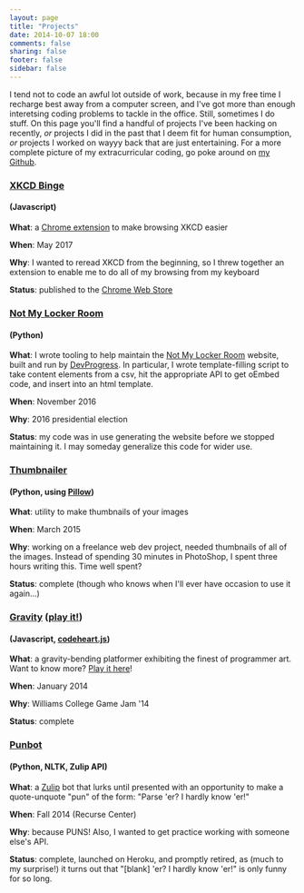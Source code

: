```yaml
---
layout: page
title: "Projects"
date: 2014-10-07 18:00
comments: false
sharing: false
footer: false
sidebar: false
---
```

I tend not to code an awful lot outside of work, because in my free time I recharge best away from a computer screen, and I've got more than enough interetsing coding problems to tackle in the office. Still, sometimes I do stuff. On this page you'll find a handful of projects I've been hacking on recently, _or_ projects I did in the past that I deem fit for human consumption, _or_ projects I worked on wayyy back that are just entertaining. For a more complete picture of my extracurricular coding, go poke around on [my Github](//github.com/maiamcc).

<div class="project">
    <p>
        <h3><a href="//github.com/maiamcc/xkcd_binge" target="_blank">XKCD Binge</a></h3><h4>(Javascript)</h4>
    </p>
        <strong>What</strong>: a <a href="//chrome.google.com/webstore/detail/xkcd-binge/pnhnbhcdjnblacgalelbbnkpkkffchgb?hl=en-US&gl=US" target="_blank">Chrome extension</a> to make browsing XKCD easier
    </p>
    <p>
        <strong>When</strong>: May 2017
    </p>
    <p>
        <strong>Why</strong>: I wanted to reread XKCD from the beginning, so I threw together an extension to enable me to do all of my browsing from my keyboard
    </p>
    <p>
        <strong>Status</strong>: published to the <a href="//chrome.google.com/webstore/detail/xkcd-binge/pnhnbhcdjnblacgalelbbnkpkkffchgb?hl=en-US&gl=US" target="_blank">Chrome Web Store</a>
    </p>
</div>

<div class="project">
    <p>
        <h3><a href="//github.com/maiamcc/not-my-locker-room/tree/generalizedContentScript" target="_blank">Not My Locker Room</a></h3><h4>(Python)</h4>
    </p>
        <strong>What</strong>: I wrote tooling to help maintain the <a href="//notmylockerroom.com" target="_blank">Not My Locker Room</a> website, built and run by <a href="https://devprogress.us" target="_blank">DevProgress</a>. In particular, I wrote template-filling script to take content elements from a csv, hit the appropriate API to get oEmbed code, and insert into an html template.
    </p>
    <p>
        <strong>When</strong>: November 2016
    </p>
    <p>
        <strong>Why</strong>: 2016 presidential election
    </p>
    <p>
        <strong>Status</strong>: my code was in use generating the website before we stopped maintaining it. I may someday generalize this code for wider use.
    </p>
</div>


<div class="project">
    <p>
        <h3><a href="//github.com/maiamcc/thumbnailer" target="-_blank">Thumbnailer</a></h3><h4>(Python, using <a href="//pillow.readthedocs.io/en/4.1.x/" target="-_blank">Pillow</a>)</h4>
    </p>
        <strong>What</strong>: utility to make thumbnails of your images
    </p>
    <p>
        <strong>When</strong>: March 2015
    </p>
    <p>
        <strong>Why</strong>: working on a freelance web dev project, needed thumbnails of all of the images. Instead of spending 30 minutes in PhotoShop, I spent three hours writing this. Time well spent?
    </p>
    <p>
        <strong>Status</strong>: complete (though who knows when I'll ever have occasion to use it again...)
    </p>
</div>

<div class="project">
    <p>
        <h3><a href="//github.com/maiamcc/gravity" target="_blank">Gravity</a> (<a href="/projects/gravity/play.html">play it!</a>)</h3><h4>(Javascript, <a href="//codeheartjs.com" target="_blank">codeheart.js</a>)</h4>
    </p>
        <strong>What</strong>: a gravity-bending platformer exhibiting the finest of programmer art. Want to know more? <a href="/projects/gravity/play.html">Play it here</a>!
    </p>
    <p>
        <strong>When</strong>: January 2014
    </p>
    <p>
        <strong>Why</strong>: Williams College Game Jam '14
    </p>
    <p>
        <strong>Status</strong>: complete
    </p>
</div>

<div class="project">
    <p>
        <h3><a href="//github.com/maiamcc/punbot" target="_blank">Punbot</a></h3><h4>(Python, NLTK, Zulip API)</h4>
    </p>
        <strong>What</strong>: a <a href="https://zulip.org" target="_blank">Zulip</a> bot that lurks until presented with an opportunity to make a quote-unquote "pun" of the form: "Parse 'er? I hardly know 'er!"
    </p>
    <p>
        <strong>When</strong>: Fall 2014 (Recurse Center)
    <p>
        <strong>Why</strong>: because PUNS! Also, I wanted to get practice working with someone else's API.
    </p>
    <p>
        <strong>Status</strong>: complete, launched on Heroku, and promptly retired, as (much to my surprise!) it turns out that "[blank] 'er? I hardly know 'er!" is only funny for so long.
    </p>
</div>
